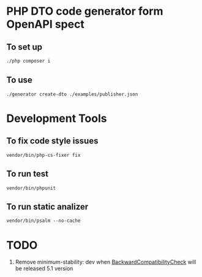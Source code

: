 # PHP DTO code generator form OpenAPI spect

## To set up 
```bash
./php composer i
```
## To use 
```shell
./generator create-dto ./examples/publisher.json  
```


# Development Tools
## To fix code style issues 
`vendor/bin/php-cs-fixer fix`
## To run test
`vendor/bin/phpunit`
## To run static analizer
`vendor/bin/psalm --no-cache`
# TODO
1. Remove minimum-stability: dev when [BackwardCompatibilityCheck](https://github.com/Roave/BackwardCompatibilityCheck) will be released 5.1 version
